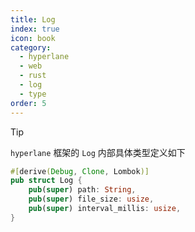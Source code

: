 ```yaml
---
title: Log
index: true
icon: book
category:
  - hyperlane
  - web
  - rust
  - log
  - type
order: 5
---
```


<Share colorful />

> [!tip]
>
> `hyperlane` 框架的 `Log` 内部具体类型定义如下

```rust
#[derive(Debug, Clone, Lombok)]
pub struct Log {
    pub(super) path: String,
    pub(super) file_size: usize,
    pub(super) interval_millis: usize,
}
```

<Bottom />
